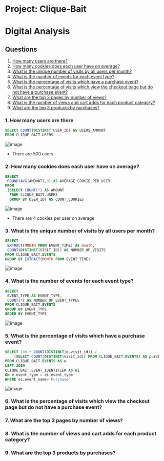 # Project: Clique-Bait

# Digital Analysis

## Questions

  1. [How many users are there?](#1-how-many-users-are-there)
  2. [How many cookies does each user have on average?](#2-how-many-cookies-does-each-user-have-on-average)
  3. [What is the unique number of visits by all users per month?](#3-what-is-the-unique-number-of-visits-by-all-users-per-month)
  4. [What is the number of events for each event type?](#4-what-is-the-number-of-events-for-each-event-type)
  5. [What is the percentage of visits which have a purchase event?](#5-what-is-the-percentage-of-visits-which-have-a-purchase-event)
  6. [What is the percentage of visits which view the checkout page but do not have a purchase event?](#6-what-is-the-percentage-of-visits-which-view-the-checkout-page-but-do-not-have-a-purchase-event)
  7. [What are the top 3 pages by number of views?](#7-what-are-the-top-3-pages-by-number-of-views)
  8. [What is the number of views and cart adds for each product category?](#8-what-is-the-number-of-views-and-cart-adds-for-each-product-category)
  9. [What are the top 3 products by purchases?](#9-what-are-the-top-3-products-by-purchases)

### 1. How many users are there

````sql
SELECT COUNT(DISTINCT USER_ID) AS USERS_AMOUNT
FROM CLIQUE_BAIT.USERS
````

![image](https://user-images.githubusercontent.com/35038779/217037618-b3136582-8402-4ea0-86dd-e7cccfd840a3.png)

* There are 500 users

### 2. How many cookies does each user have on average?

````sql
SELECT 
 ROUND(AVG(AMOUNT),0) AS AVERAGE_COOKIE_PER_USER
FROM
 (SELECT COUNT(*) AS AMOUNT
  FROM CLIQUE_BAIT.USERS
  GROUP BY USER_ID) AS COUNT_COOKIES
````

![image](https://user-images.githubusercontent.com/35038779/217040456-6adaf38f-f61a-482c-9065-e4900ba5b89d.png)

* There are 4 cookies per user on average



### 3. What is the unique number of visits by all users per month?

````sql
SELECT 
 EXTRACT(MONTH FROM EVENT_TIME) AS month,
 COUNT(DISTINCT(VISIT_ID)) AS NUMBER_OF_VISITS
FROM CLIQUE_BAIT.EVENTS
GROUP BY EXTRACT(MONTH FROM EVENT_TIME)
````

![image](https://user-images.githubusercontent.com/35038779/217043407-2966f15f-bcfb-4adc-bef2-52288ae3cac7.png)



### 4. What is the number of events for each event type?

````sql
SELECT 
 EVENT_TYPE AS EVENT_TYPE,
 COUNT(*) AS NUMBER_OF_EVENT_TYPES
FROM CLIQUE_BAIT.EVENTS
GROUP BY EVENT_TYPE
ORDER BY EVENT_TYPE
````

![image](https://user-images.githubusercontent.com/35038779/217044208-cb4fe60c-62b8-4139-8176-4611b9609154.png)



### 5. What is the percentage of visits which have a purchase event?

````sql
SELECT 100 * COUNT(DISTINCT(e.visit_id)) /
	(SELECT COUNT(DISTINCT(visit_id)) FROM CLIQUE_BAIT.EVENTS) AS purchase_percent
FROM CLIQUE_BAIT.EVENTS AS e
LEFT JOIN 
CLIQUE_BAIT.EVENT_IDENTIFIER AS ei
ON e.event_type = ei.event_type
WHERE ei.event_name='Purchase'
````

![image](https://user-images.githubusercontent.com/35038779/217049753-44813180-71fb-4faa-844b-c84252ac5305.png)


### 6. What is the percentage of visits which view the checkout page but do not have a purchase event?


### 7. What are the top 3 pages by number of views?


### 8. What is the number of views and cart adds for each product category?


### 9. What are the top 3 products by purchases?
